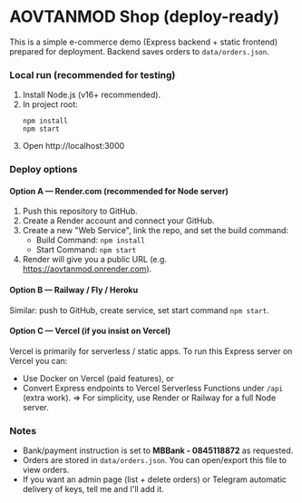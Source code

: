 # AOVTANMOD Shop (deploy-ready)

This is a simple e-commerce demo (Express backend + static frontend) prepared for deployment.
Backend saves orders to `data/orders.json`.

### Local run (recommended for testing)
1. Install Node.js (v16+ recommended).
2. In project root:
   ```
   npm install
   npm start
   ```
3. Open http://localhost:3000

### Deploy options

#### Option A — Render.com (recommended for Node server)
1. Push this repository to GitHub.
2. Create a Render account and connect your GitHub.
3. Create a new "Web Service", link the repo, and set the build command:
   - Build Command: `npm install`
   - Start Command: `npm start`
4. Render will give you a public URL (e.g. https://aovtanmod.onrender.com).

#### Option B — Railway / Fly / Heroku
Similar: push to GitHub, create service, set start command `npm start`.

#### Option C — Vercel (if you insist on Vercel)
Vercel is primarily for serverless / static apps. To run this Express server on Vercel you can:
- Use Docker on Vercel (paid features), or
- Convert Express endpoints to Vercel Serverless Functions under `/api` (extra work).
=> For simplicity, use Render or Railway for a full Node server.

### Notes
- Bank/payment instruction is set to **MBBank - 0845118872** as requested.
- Orders are stored in `data/orders.json`. You can open/export this file to view orders.
- If you want an admin page (list + delete orders) or Telegram automatic delivery of keys, tell me and I'll add it.

